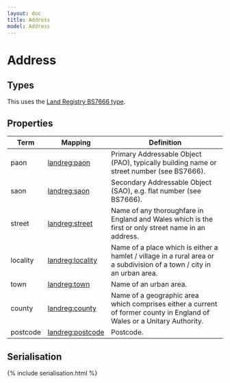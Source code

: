 ```yaml
---
layout: doc
title: Address
model: Address
---
```


# Address

## Types

This uses the [Land Registry BS7666 type](http://landregistry.data.gov.uk/def/common/BS7666Address).


## Properties

Term     | Mapping | Definition
---------|---------|-----------
paon | [landreg:paon](http://landregistry.data.gov.uk/def/common/paon) | Primary Addressable Object (PAO), typically building name or street number (see BS7666).
saon | [landreg:saon](http://landregistry.data.gov.uk/def/common/saon) | Secondary Addressable Object (SAO), e.g. flat number (see BS7666).
street | [landreg:street](http://landregistry.data.gov.uk/def/common/street) | Name of any thoroughfare in England and Wales which is the first or only street name in an address.
locality | [landreg:locality](http://landregistry.data.gov.uk/def/common/locality) | Name of a place which is either a hamlet / village in a rural area or a subdivision of a town / city in an urban area.
town | [landreg:town](http://landregistry.data.gov.uk/def/common/town) | Name of an urban area.
county | [landreg:county](http://landregistry.data.gov.uk/def/common/county) | Name of a geographic area which comprises either a current of former county in England of Wales or a Unitary Authority. 
postcode | [landreg:postcode](http://landregistry.data.gov.uk/def/common/postcode) | Postcode.


## Serialisation

{% include serialisation.html %}



